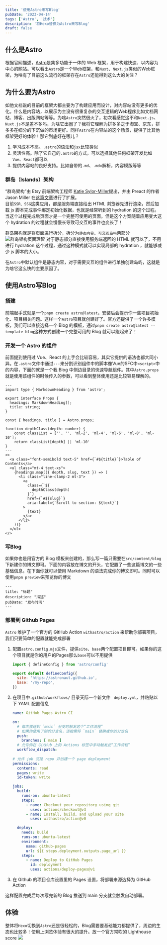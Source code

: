 ```yaml
---
title: '使用Astro来写Blog'
pubDate: '2023-04-14'
tags: ['Astro', '技术']
description: '将Hexo替换为Astro来写Blog'
draft: false
---
```


## 什么是Astro
根据官网描述，[Astro](https://astro.build)是集多功能于一体的 Web 框架，用于构建快速、以内容为中心的网站。可以看出`Astro`是一个Web框架，和`Nuxt`、`Next.js`类似的Web框架，为啥有了目前这么流行的框架存在`Astro`还能得到这么大的关注？

## 为什么要为Astro
如他文档说的目前的框架大都主要为了构建应用而设计，对内容站没有更多的优化。什么是内容站，以展示为主没有很重复杂的交互逻辑的Web程序比如文档网站、博客、出版网站等等。为啥`Astro`突然很火了，初次看感觉这不和`Next.js`、`Nuxt.js`不是差不多吗，为啥它出圈了？我将它理解为拼多多之于淘宝、京东，拼多多在细分的下沉做的市场更好。同样`Astro`在内容站的这个场景，提供了比其他框架更好的体验！那它到底好在哪儿？
1. 学习成本不高。`.astro`的语法和`jsx`比较类似
2. 灵活性高。除了它自己的`.astro`的方式，可以选择其他任何框架开发比如`Vue`、`React`都可以
3. 提供内容站的良好支持。比如自带的`.md`、`.mdx`解析，内容模版等等

### 群岛（Islands）架构
“群岛架构”由 Etsy 前端架构工程师 [Katie Sylor-Miller](https://twitter.com/ksylor)提出，并由 Preact 的作者 Jason Miller 在[这篇文章](https://jasonformat.com/islands-architecture/)进行了扩展。  
目前`SSR、SSG`这类应用，都是服务端直接给出 HTML 浏览器先进行渲染，然后加载 js 脚本完成事件绑定初始化数据，也就是经常听到的 hydration 的这个过程。当这个过程完成后页面才是一个完整可使用的页面。但是这个方案随着应用变大这个 hydration 的过程就会慢慢长导致可交互的事件也变长了！  

群岛架构就是将页面进行拆分，拆分为`静态内容`、`可交互岛屿`两部分
![群岛架构页面理智](/images/posts/island_structure_example.png)
对于静态部分直接使用服务端返回的 HTML 就可以了，不用进行 hydration 这个过程，通过这种模式就可以实现局部的 hydration ，就能够减少 js 脚本的大小。  

在`Astro`中默认组件是静态内容，对于需要交互的组件进行单独创建岛屿，这就是为啥它这么快的主要原因了。

## 使用Astro写Blog

### 搭建
前端起手式就是一个`pnpm create astro@latest`，安装后会提示你一些项目初始化、项目相关问题。这样一个`Astro`项目就创建好了。官方还提供了一个许多模板，我们可以直接选择一个 Blog 的模板，通过`pnpm create astro@latest --template blog`这种方式创建一个完整可用的 Blog 就可以跑起来了！

### 开发一个 Astro 的组件
前面提到使用过 Vue、React 的上手会比较容易，其实它提供的语法也都大同小异。在`.astro`文件中通过`---`来分割识别组件中的脚本像Vue的SFC中`<script>`中的内容，下面的就是一个我 Blog 中侧边目录的快速导航组件。其中`Astro.props`就是使用该组件的时候传入的参数，可以看到整体使用还是比较容易理解的。
```astro
---
import type { MarkdownHeading } from 'astro';

export interface Props {
  headings: MarkdownHeading[];
  title: string;
}

const { headings, title } = Astro.props;

function depthClass(depth: number) {
	const classList = ['', '', 'ml-2', 'ml-4', 'ml-6', 'ml-8', 'ml-10'];
	return classList[depth] || 'ml-10'
}
---
<>
  <a class="font-semibold text-5" href={`#${title}`}>Table of Contents</a>
  <ul class="mt-4 text-xs">
    {headings.map(({ depth, slug, text }) => (
      <li class="line-clamp-2 mt-3">
        <a
          class={`${
            depthClass(depth)
          }`}
          href={`#${slug}`}
          aria-label={`Scroll to section: ${text}`}
        >
          {text}
        </a>
      </li>
    ))}
  </ul>
</>
```
### 写Blog
如果你也是用官方的 Blog 模板来创建的，那么写一篇只需要在`src/content/blog`下新建你的博文即可。下面的内容放在博文的开头，它配置了一些这篇博文的一些基础信息。在下面你就可以使用 Markdown 的语法完成你的博文即可。同时可以使用`pnpm preview`来预览你的博文

```
---
title: "标题"
description: "描述"
pubDate: "发布时间"
---
```

### 部署到 Github Pages
`Astro` 维护了一个官方的 GitHub Action `withastro/action` 来帮助你部署项目，我们只要简单的配置就能完成部署
1. 配置`astro.config.mjs`文件，提供`site`、`base`两个配置项目即可。如果你的这个项目就是你的用户的Pages那么`base`可以不用提供
    ```js ins={4,5}
    import { defineConfig } from 'astro/config'

    export default defineConfig({
      site: 'https://astronaut.github.io',
      base: '/my-repo',
    })
    ```
2. 在项目中`.github/workflows/` 目录天际一个新文件 ` deploy.yml`，并粘贴以下 YAML 配置信息
    ```yaml
    name: GitHub Pages Astro CI

    on:
      # 每次推送到 `main` 分支时触发这个“工作流程”
      # 如果你使用了别的分支名，请按需将 `main` 替换成你的分支名
      push:
        branches: [ main ]
      # 允许你在 GitHub 上的 Actions 标签中手动触发此“工作流程”
      workflow_dispatch:
      
    # 允许 job 克隆 repo 并创建一个 page deployment
    permissions:
      contents: read
      pages: write
      id-token: write

    jobs:
      build:
        runs-on: ubuntu-latest
        steps:
          - name: Checkout your repository using git
            uses: actions/checkout@v3
          - name: Install, build, and upload your site
            uses: withastro/action@v0

      deploy:
        needs: build
        runs-on: ubuntu-latest
        environment:
          name: github-pages
          url: ${{ steps.deployment.outputs.page_url }}
        steps:
          - name: Deploy to GitHub Pages
            id: deployment
            uses: actions/deploy-pages@v1
    ```
3. 在 Github 的项目仓库设置里的 Pages 设置，将部署来源选择为 GitHub Action

这样配置完成后每次写完新的 Blog 推送到 main 分支就会触发自动部署。

## 体验
整体将`Hexo`切换到`Astro`还是很轻松的，Blog需要要基础能力都提供了，周边的生态也比较多！使用上浏览体验有很大的提升。放一个官方常吹的 Lighthouse score
![](/images/posts/astro_site_lighthouse_score.png)